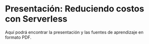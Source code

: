 # Presentación: Reduciendo costos con Serverless

Aquí podrá encontrar la presentación y las fuentes de aprendizaje en formato PDF.
